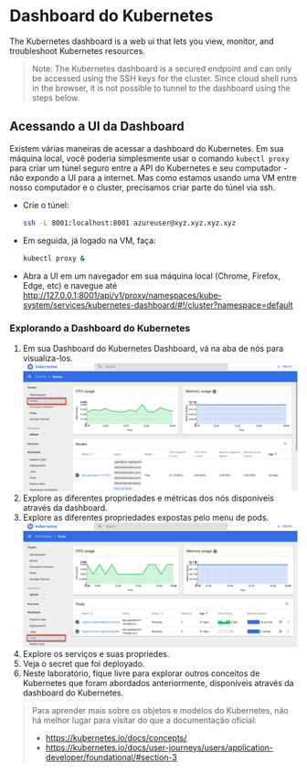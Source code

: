 # Dashboard do Kubernetes

The Kubernetes dashboard is a web ui that lets you view, monitor, and troubleshoot Kubernetes resources.

> Note: The Kubernetes dashboard is a secured endpoint and can only be accessed using the SSH keys for the cluster. Since cloud shell runs in the browser, it is not possible to tunnel to the dashboard using the steps below.

## Acessando a UI da Dashboard

Existem várias maneiras de acessar a dashboard do Kubernetes. Em sua máquina local, você poderia simplesmente usar o comando `kubectl proxy` para criar um túnel seguro entre a API do Kubernetes e seu computador - não expondo a UI para a internet. Mas como estamos usando uma VM entre nosso computador e o cluster, precisamos criar parte do túnel via ssh.

* Crie o túnel:

    ```bash
    ssh -L 8001:localhost:8001 azureuser@xyz.xyz.xyz.xyz
    ```

* Em seguida, já logado na VM, faça:

    ```bash
    kubectl proxy &
    ```

* Abra a UI em um navegador em sua máquina local (Chrome, Firefox, Edge, etc) e navegue até <http://127.0.0.1:8001/api/v1/proxy/namespaces/kube-system/services/kubernetes-dashboard/#!/cluster?namespace=default>

### Explorando a Dashboard do Kubernetes

1. Em sua Dashboard do Kubernetes Dashboard, vá na aba de nós para visualiza-los.
![](img/ui_nodes.png)
2. Explore as diferentes propriedades e métricas dos nós disponiveis através da dashboard.
3. Explore as diferentes propriedades expostas pelo menu de pods.
![](img/ui_pods.png)
4. Explore os serviços e suas propriedes.
5. Veja o secret que foi deployado.
5. Neste laboratório, fique livre para explorar outros conceitos de Kubernetes que foram abordados anteriormente, disponíveis através da dashboard do Kubernetes.

> Para aprender mais sobre os objetos e modelos do Kubernetes, não há melhor lugar para visitar do que a documentação oficial:
> * https://kubernetes.io/docs/concepts/
> * <https://kubernetes.io/docs/user-journeys/users/application-developer/foundational/#section-3>
